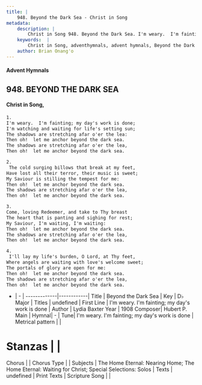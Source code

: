 ```yaml
---
title: |
    948. Beyond the Dark Sea - Christ in Song
metadata:
    description: |
        Christ in Song 948. Beyond the Dark Sea. I'm weary.  I'm fainting; my day's work is done; I'm watching and waiting for life's setting sun; The shadows are stretching afar o'er the lea: Then oh!  let me anchor beyond the dark sea. The shadows are stretching afar o'er the lea, Then oh!  let me anchor beyond the dark sea.
    keywords:  |
        Christ in Song, adventhymnals, advent hymnals, Beyond the Dark Sea, I'm weary.  I'm fainting; my day's work is done. 
    author: Brian Onang'o
---
```


#### Advent Hymnals
## 948. BEYOND THE DARK SEA
####  Christ in Song,

```txt
1.
I'm weary.  I'm fainting; my day's work is done;
I'm watching and waiting for life's setting sun;
The shadows are stretching afar o'er the lea:
Then oh!  let me anchor beyond the dark sea.
The shadows are stretching afar o'er the lea,
Then oh!  let me anchor beyond the dark sea.

2.
 The cold surging billows that break at my feet,
Have lost all their terror, their music is sweet;
My Saviour is stilling the tempest for me:
Then oh!  let me anchor beyond the dark sea.
The shadows are stretching afar o'er the lea,
Then oh!  let me anchor beyond the dark sea.

3.
Come, loving Redeemer, and take to Thy breast
The heart that is panting and sighing for rest;
My Saviour, I'm waiting, I'm waiting:
Then oh!  let me anchor beyond the dark sea.
The shadows are stretching afar o'er the lea,
Then oh!  let me anchor beyond the dark sea.

4.
 I'll lay my life's burden, O Lord, at Thy feet, 
Where angels are waiting with love's welcome sweet;
The portals of glory are open for me:
Then oh!  let me anchor beyond the dark sea.
The shadows are stretching afar o'er the lea,
Then oh!  let me anchor beyond the dark sea.


```

- |   -  |
-------------|------------|
Title | Beyond the Dark Sea |
Key | D♭ Major |
Titles | undefined |
First Line | I'm weary.  I'm fainting; my day's work is done |
Author | Lydia Baxter
Year | 1908
Composer| Hubert P. Main |
Hymnal|  - |
Tune| I'm weary.  I'm fainting; my day's work is done |
Metrical pattern | |
# Stanzas |  |
Chorus |  |
Chorus Type |  |
Subjects | The Home Eternal: Nearing Home; The Home Eternal: Waiting for Christ; Special Selections: Solos |
Texts | undefined |
Print Texts | 
Scripture Song |  |
    
